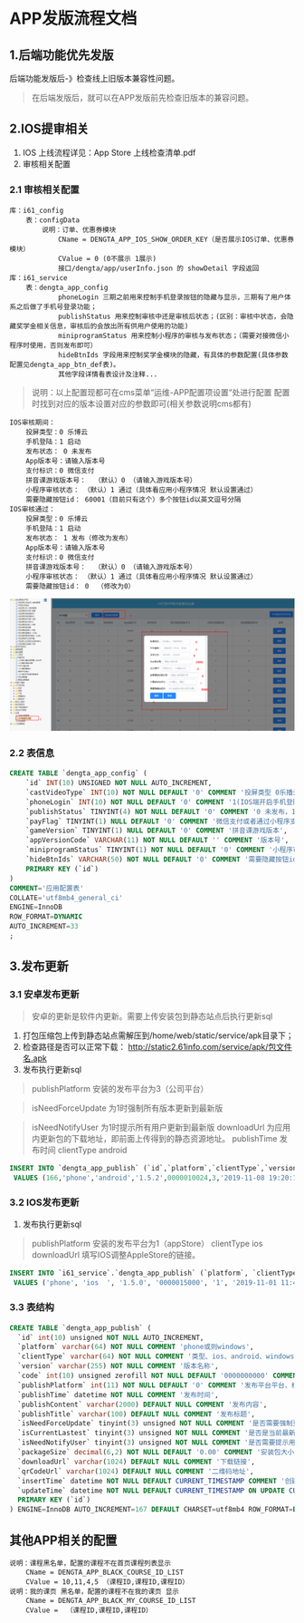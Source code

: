 # APP发版流程文档

## 1.后端功能优先发版
   后端功能发版后-》检查线上旧版本兼容性问题。
   > 在后端发版后，就可以在APP发版前先检查旧版本的兼容问题。
## 2.IOS提审相关
1. IOS 上线流程详见：App Store 上线检查清单.pdf
2. 审核相关配置

### 2.1 审核相关配置


    库：i61_config
        表：configData
            说明：订单、优惠券模块
                CName = DENGTA_APP_IOS_SHOW_ORDER_KEY（是否展示IOS订单、优惠券模块）
                CValue = 0 (0不展示 1展示)
                接口/dengta/app/userInfo.json 的 showDetail 字段返回
    库：i61_service
        表：dengta_app_config
                phoneLogin 三期之前用来控制手机登录按钮的隐藏与显示，三期有了用户体系之后做了手机号登录功能；
                publishStatus 用来控制审核中还是审核后状态；(区别：审核中状态，会隐藏奖学金相关信息，审核后的会放出所有供用户使用的功能)
                miniprogramStatus 用来控制小程序的审核与发布状态；（需要对接微信小程序时使用，否则发布即可）
                hideBtnIds 字段用来控制奖学金模块的隐藏，有具体的参数配置(具体参数配置见dengta_app_btn_def表)。
                其他字段详情看表设计及注释...
> 说明：以上配置现都可在cms菜单“运维-APP配置项设置“处进行配置
> 配置时找到对应的版本设置对应的参数即可(相关参数说明cms都有)  


    IOS审核期间：
        投屏类型：0 乐博云
        手机登陆：1 启动
        发布状态： 0 未发布
        App版本号：请输入版本号
        支付标识：0 微信支付
        拼音课游戏版本号：  （默认）0 （请输入游戏版本号）
        小程序审核状态： （默认）1 通过（具体看应用小程序情况 默认设置通过）
        需要隐藏按钮id： 60001（目前只有这个）多个按钮id以英文逗号分隔
    IOS审核通过：
        投屏类型：0 乐博云
        手机登陆：1 启动
        发布状态： 1 发布（修改为发布）
        App版本号：请输入版本号
        支付标识：0 微信支付
        拼音课游戏版本号：  （默认）0 （请输入游戏版本号）
        小程序审核状态： （默认）1 通过（具体看应用小程序情况 默认设置通过）
        需要隐藏按钮id： 0  （修改为0）
![数据库字段](../img/img2.png)
 
### 2.2 表信息
```sql
CREATE TABLE `dengta_app_config` (
	`id` INT(10) UNSIGNED NOT NULL AUTO_INCREMENT,
	`castVideoType` INT(10) NOT NULL DEFAULT '0' COMMENT '投屏类型 0乐播云 1 通用类型',
	`phoneLogin` INT(10) NOT NULL DEFAULT '0' COMMENT '1(IOS端开启手机登陆) 0关闭',
	`publishStatus` TINYINT(4) NOT NULL DEFAULT '0' COMMENT '0 未发布，1已发布',
	`payFlag` TINYINT(1) NULL DEFAULT '0' COMMENT '微信支付或者通过小程序支付标志位 0-微信支付 1-通过小程序支付',
	`gameVersion` TINYINT(1) NULL DEFAULT '0' COMMENT '拼音课游戏版本',
	`appVersionCode` VARCHAR(11) NOT NULL DEFAULT '' COMMENT '版本号',
	`miniprogramStatus` TINYINT(1) NOT NULL DEFAULT '0' COMMENT '小程序审核状态 0未过审，1已过审',
	`hideBtnIds` VARCHAR(50) NOT NULL DEFAULT '0' COMMENT '需要隐藏按钮id（60001 个人中心-奖学金模块）',
	PRIMARY KEY (`id`)
)
COMMENT='应用配置表'
COLLATE='utf8mb4_general_ci'
ENGINE=InnoDB
ROW_FORMAT=DYNAMIC
AUTO_INCREMENT=33
;

```
            
## 3.发布更新

### 3.1 安卓发布更新
> 安卓的更新是软件内更新。需要上传安装包到静态站点后执行更新sql
1. 打包压缩包上传到静态站点需解压到/home/web/static/service/apk目录下；
2. 检查路径是否可以正常下载： http://static2.61info.com/service/apk/包文件名.apk
3. 发布执行更新sql 
> publishPlatform 安装的发布平台为3（公司平台）

> isNeedForceUpdate 为1时强制所有版本更新到最新版

> isNeedNotifyUser  为1时提示所有用户更新到最新版
> downloadUrl  为应用内更新包的下载地址，即前面上传得到的静态资源地址。
> publishTime 发布时间
> clientType  android
```sql
INSERT INTO `dengta_app_publish` (`id`,`platform`,`clientType`,`version`,`code`,`publishPlatform`,`publishTime`,`publishContent`,`publishTitle`,`isNeedForceUpdate`,`isCurrentLastest`,`isNeedNotifyUser`,`packageSize`,`downloadUrl`,`qrCodeUrl`,`insertTime`,`updateTime`)
 VALUES (166,'phone','android','1.5.2',0000010024,3,'2019-11-08 19:20:12','1、新增双十一红包雨活动；\r\n2、双十一买5送3，限时抢购；','双十一优惠活动火热进行',0,1,1,15.00,'http://static2.61info.com/service/apk/app-release-jiagu-release-152.apk','http://static2.61info.com/service/apk/app-release-jiagu-release-152.apk','2019-11-08 19:20:53','2019-11-08 19:41:39');
```
### 3.2 IOS发布更新
1. 发布执行更新sql 
> publishPlatform 安装的发布平台为1（appStore）
> clientType  ios
> downloadUrl  填写IOS调整AppleStore的链接。
```sql
INSERT INTO `i61_service`.`dengta_app_publish` (`platform`, `clientType`, `version`, `code`, `publishPlatform`, `publishTime`, `publishContent`, `publishTitle`, `isNeedForceUpdate`, `isCurrentLastest`, `isNeedNotifyUser`, `packageSize`, `downloadUrl` )
 VALUES ('phone', 'ios	', '1.5.0', '0000015000', '1', '2019-11-01 11:42:02', '1.5.0版本更新', '1.5.0版本更新', '0', '1', '1', '15.00', 'itms-apps://itunes.apple.com/app/id1458106216?mt=8');
```

### 3.3 表结构
```sql
CREATE TABLE `dengta_app_publish` (
  `id` int(10) unsigned NOT NULL AUTO_INCREMENT,
  `platform` varchar(64) NOT NULL COMMENT 'phone或则windows',
  `clientType` varchar(64) NOT NULL COMMENT '类型、ios、android、windows',
  `version` varchar(255) NOT NULL COMMENT '版本名称',
  `code` int(10) unsigned zerofill NOT NULL DEFAULT '0000000000' COMMENT '版本号',
  `publishPlatform` int(11) NOT NULL DEFAULT '0' COMMENT '发布平台平台、根据clienttype（android和window下:0默认平台/2蒲公英/3.公司平台）（ios下:1.appStore/2.蒲公英/3.公司平台）',
  `publishTime` datetime NOT NULL COMMENT '发布时间',
  `publishContent` varchar(2000) DEFAULT NULL COMMENT '发布内容',
  `publishTitle` varchar(100) DEFAULT NULL COMMENT '发布标题',
  `isNeedForceUpdate` tinyint(3) unsigned NOT NULL COMMENT '是否需要强制更新(1开0关)',
  `isCurrentLastest` tinyint(3) unsigned NOT NULL COMMENT '是否是当前最新版本（1开0关)',
  `isNeedNotifyUser` tinyint(3) unsigned NOT NULL COMMENT '是否需要提示用户（1开0关)',
  `packageSize` decimal(6,2) NOT NULL DEFAULT '0.00' COMMENT '安装包大小',
  `downloadUrl` varchar(1024) DEFAULT NULL COMMENT '下载链接',
  `qrCodeUrl` varchar(1024) DEFAULT NULL COMMENT '二维码地址',
  `insertTime` datetime NOT NULL DEFAULT CURRENT_TIMESTAMP COMMENT '创建时间',
  `updateTime` datetime NOT NULL DEFAULT CURRENT_TIMESTAMP ON UPDATE CURRENT_TIMESTAMP COMMENT '更新时间',
  PRIMARY KEY (`id`)
) ENGINE=InnoDB AUTO_INCREMENT=167 DEFAULT CHARSET=utf8mb4 ROW_FORMAT=DYNAMIC COMMENT='应用发布表'
```




















## 其他APP相关的配置

    说明：课程黑名单，配置的课程不在首页课程列表显示
        CName = DENGTA_APP_BLACK_COURSE_ID_LIST
        CValue = 10,11,4,5 （课程ID,课程ID,课程ID）
    说明：我的课页 黑名单，配置的课程不在我的课页 显示
        CName = DENGTA_APP_BLACK_MY_COURSE_ID_LIST
        CValue =  （课程ID,课程ID,课程ID）